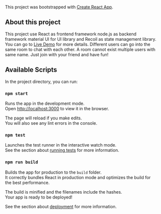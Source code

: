 This project was bootstrapped with [Create React App](https://github.com/facebook/create-react-app).
## About this project
This project use React as frontend framework node.js as backend framework material UI for UI library and Recoil as state management library. You can go to [Live Demo](https://chat-462f6.web.app/) for more details.
Different users can go into the same room to chat with each other. A room cannot exist multiple users with same name. Just join with your friend and have fun! 

## Available Scripts

In the project directory, you can run:

### `npm start`

Runs the app in the development mode.<br>
Open [http://localhost:3000](http://localhost:3000) to view it in the browser.

The page will reload if you make edits.<br>
You will also see any lint errors in the console.

### `npm test`

Launches the test runner in the interactive watch mode.<br>
See the section about [running tests](https://facebook.github.io/create-react-app/docs/running-tests) for more information.

### `npm run build`

Builds the app for production to the `build` folder.<br>
It correctly bundles React in production mode and optimizes the build for the best performance.

The build is minified and the filenames include the hashes.<br>
Your app is ready to be deployed!

See the section about [deployment](https://facebook.github.io/create-react-app/docs/deployment) for more information.

